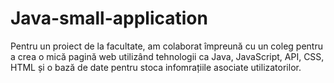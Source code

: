 # Java-small-application
Pentru un proiect de la facultate, am colaborat împreună cu un coleg pentru a crea o mică pagină web utilizând tehnologii ca Java, JavaScript, API, CSS, HTML și o bază de date pentru stoca infomrațiile asociate utilizatorilor.
